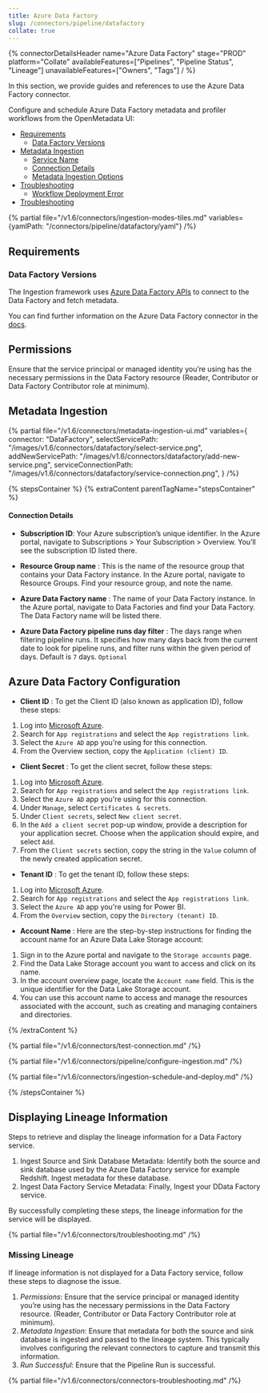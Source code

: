 ```yaml
---
title: Azure Data Factory
slug: /connectors/pipeline/datafactory
collate: true
---
```


{% connectorDetailsHeader
name="Azure Data Factory"
stage="PROD"
platform="Collate"
availableFeatures=["Pipelines", "Pipeline Status", "Lineage"]
unavailableFeatures=["Owners", "Tags"]
/ %}


In this section, we provide guides and references to use the Azure Data Factory connector.

Configure and schedule Azure Data Factory metadata and profiler workflows from the OpenMetadata UI:

- [Requirements](#requirements)
    - [Data Factory Versions](#data-factory-versions)
- [Metadata Ingestion](#metadata-ingestion)
    - [Service Name](#service-name)
    - [Connection Details](#connection-details)
    - [Metadata Ingestion Options](#metadata-ingestion-options)
- [Troubleshooting](#troubleshooting)
    - [Workflow Deployment Error](#workflow-deployment-error)
- [Troubleshooting](#troubleshooting)

{% partial file="/v1.6/connectors/ingestion-modes-tiles.md" variables={yamlPath: "/connectors/pipeline/datafactory/yaml"} /%}

## Requirements

### Data Factory Versions

The Ingestion framework uses [Azure Data Factory APIs](https://learn.microsoft.com/en-us/rest/api/datafactory/v2) to connect to the Data Factory and fetch metadata.

You can find further information on the Azure Data Factory connector in the [docs](https://docs.open-metadata.org/connectors/pipeline/datafactory).

## Permissions

Ensure that the service principal or managed identity you’re using has the necessary permissions in the Data Factory resource (Reader, Contributor or Data Factory Contributor role at minimum).


## Metadata Ingestion

{% partial 
    file="/v1.6/connectors/metadata-ingestion-ui.md" 
    variables={
        connector: "DataFactory", 
        selectServicePath: "/images/v1.6/connectors/datafactory/select-service.png",
        addNewServicePath: "/images/v1.6/connectors/datafactory/add-new-service.png",
        serviceConnectionPath: "/images/v1.6/connectors/datafactory/service-connection.png",
    } 
/%}

{% stepsContainer %}
{% extraContent parentTagName="stepsContainer" %}

#### Connection Details

- **Subscription ID**: Your Azure subscription’s unique identifier. In the Azure portal, navigate to Subscriptions > Your Subscription > Overview. You’ll see the subscription ID listed there.

- **Resource Group name** : This is the name of the resource group that contains your Data Factory instance. In the Azure portal, navigate to Resource Groups. Find your resource group, and note the name.

- **Azure Data Factory name** : The name of your Data Factory instance. In the Azure portal, navigate to Data Factories and find your Data Factory. The Data Factory name will be listed there.

- **Azure Data Factory pipeline runs day filter** : The days range when filtering pipeline runs. It specifies how many days back from the current date to look for pipeline runs, and filter runs within the given period of days. Default is `7` days. `Optional`


## Azure Data Factory Configuration

- **Client ID** : To get the Client ID (also known as application ID), follow these steps:

1. Log into [Microsoft Azure](https://ms.portal.azure.com/#allservices).
2. Search for `App registrations` and select the `App registrations link`.
3. Select the `Azure AD` app you're using for this connection.
4. From the Overview section, copy the `Application (client) ID`.


- **Client Secret** : To get the client secret, follow these steps:

1. Log into [Microsoft Azure](https://ms.portal.azure.com/#allservices).
2. Search for `App registrations` and select the `App registrations link`.
3. Select the `Azure AD` app you're using for this connection.
4. Under `Manage`, select `Certificates & secrets`.
5. Under `Client secrets`, select `New client secret`.
6. In the `Add a client secret` pop-up window, provide a description for your application secret. Choose when the application should expire, and select `Add`.
7. From the `Client secrets` section, copy the string in the `Value` column of the newly created application secret.


- **Tenant ID** : To get the tenant ID, follow these steps:

1. Log into [Microsoft Azure](https://ms.portal.azure.com/#allservices).
2. Search for `App registrations` and select the `App registrations link`.
3. Select the `Azure AD` app you're using for Power BI.
4. From the `Overview` section, copy the `Directory (tenant) ID`.

- **Account Name** : Here are the step-by-step instructions for finding the account name for an Azure Data Lake Storage account:

1. Sign in to the Azure portal and navigate to the `Storage accounts` page.
2. Find the Data Lake Storage account you want to access and click on its name.
3. In the account overview page, locate the `Account name` field. This is the unique identifier for the Data Lake Storage account.
4. You can use this account name to access and manage the resources associated with the account, such as creating and managing containers and directories.



{% /extraContent %}

{% partial file="/v1.6/connectors/test-connection.md" /%}

{% partial file="/v1.6/connectors/pipeline/configure-ingestion.md" /%}

{% partial file="/v1.6/connectors/ingestion-schedule-and-deploy.md" /%}

{% /stepsContainer %}

## Displaying Lineage Information
Steps to retrieve and display the lineage information for a Data Factory service.
1. Ingest Source and Sink Database Metadata: Identify both the source and sink database used by the Azure Data Factory service for example Redshift. Ingest metadata for these database.
2. Ingest Data Factory Service Metadata: Finally, Ingest your DData Factory service.

By successfully completing these steps, the lineage information for the service will be displayed.


{% partial file="/v1.6/connectors/troubleshooting.md" /%}

### Missing Lineage
If lineage information is not displayed for a Data Factory service, follow these steps to diagnose the issue.
1. *Permissions*: Ensure that the service principal or managed identity you’re using has the necessary permissions in the Data Factory resource. (Reader, Contributor or Data Factory Contributor role at minimum).
2. *Metadata Ingestion*: Ensure that metadata for both the source and sink database is ingested and passed to the lineage system. This typically involves configuring the relevant connectors to capture and transmit this information.
3. *Run Successful*: Ensure that the Pipeline Run is successful.

{% partial file="/v1.6/connectors/connectors-troubleshooting.md" /%}
